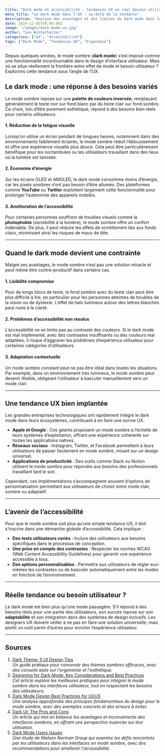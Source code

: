 ```yaml
---
title: "Dark mode et accessibilité : tendances UX ou réel besoin utilisateur ?"
meta_title: "Le dark mode dans l'UX : au-delà de la tendance"
description: "Analyse des avantages et des limites du dark mode dans le design UX et son impact sur l'accessibilité et le confort visuel."
date: 2024-12-05T08:00:00Z
image: "/images/dark-mode-ux.jpg"
author: "Leo Winterhalter"
categories: ["UX", "Accessibilité"]
tags: ["Dark Mode", "Tendances UX", "Ergonomie"]
---
```


Depuis quelques années, le mode sombre (**dark mode**) s’est imposé comme une fonctionnalité incontournable dans le design d’interface utilisateur. Mais où se situe réellement la frontière entre effet de mode et besoin utilisateur ? Explorons cette tendance sous l’angle de l’UX.

## Le dark mode : une réponse à des besoins variés

Le mode sombre repose sur une **palette de couleurs inversée**, remplaçant généralement le texte noir sur fond blanc par du texte clair sur fond sombre. Ce choix, loin d’être purement esthétique, répond à des besoins bien réels pour certains utilisateurs.

#### 1. Réduction de la fatigue visuelle

Lorsqu’on utilise un écran pendant de longues heures, notamment dans des environnements faiblement éclairés, le mode sombre réduit l’éblouissement et offre une expérience visuelle plus douce. Cela peut être particulièrement bénéfique pour les noctambules ou les utilisateurs travaillant dans des lieux où la lumière est tamisée.

#### 2. Économie d’énergie

Sur les écrans OLED et AMOLED, le dark mode consomme moins d’énergie, car les pixels sombres n’ont pas besoin d’être allumés. Des plateformes comme **YouTube** ou **Twitter** exploitent largement cette fonctionnalité pour prolonger l’autonomie des appareils mobiles.

#### 3. Amélioration de l’accessibilité

Pour certaines personnes souffrant de troubles visuels comme la **photophobie** (sensibilité à la lumière), le mode sombre offre un confort indéniable. De plus, il peut réduire les effets de scintillement liés aux fonds clairs, minimisant ainsi les risques de maux de tête.

---

## Quand le dark mode devient une contrainte

Malgré ses avantages, le mode sombre n’est pas une solution miracle et peut même être contre-productif dans certains cas.

#### 1. Lisibilité compromise

Pour de longs blocs de texte, le fond sombre avec du texte clair peut être plus difficile à lire, en particulier pour les personnes atteintes de troubles de la vision ou de dyslexie. L’effet de halo lumineux autour des lettres blanches peut nuire à la clarté.

#### 2. Problèmes d’accessibilité non résolus

L’accessibilité ne se limite pas au contraste des couleurs. Si le dark mode est mal implémenté, avec des contrastes insuffisants ou des couleurs mal adaptées, il risque d’aggraver les problèmes d’expérience utilisateur pour certaines catégories d’utilisateurs.

#### 3. Adaptation contextuelle

Un mode sombre constant peut ne pas être idéal dans toutes les situations. Par exemple, dans un environnement très lumineux, le mode sombre peut devenir illisible, obligeant l’utilisateur à basculer manuellement vers un mode clair.

---

## Une tendance UX bien implantée

Les grandes entreprises technologiques ont rapidement intégré le dark mode dans leurs écosystèmes, contribuant à en faire une norme UX.

- **Apple et Google** : Ces géants proposent un mode sombre à l’échelle de leurs systèmes d’exploitation, offrant une expérience cohérente sur toutes les applications natives.
- **Réseaux sociaux** : Instagram, Twitter, et Facebook permettent à leurs utilisateurs de passer facilement en mode sombre, misant sur un design universel.
- **Applications de productivité** : Des outils comme Slack ou Notion utilisent le mode sombre pour répondre aux besoins des professionnels travaillant tard le soir.

Cependant, ces implémentations s’accompagnent souvent d’options de personnalisation permettant aux utilisateurs de choisir entre mode clair, sombre ou adaptatif.

---

## L’avenir de l’accessibilité

Pour que le mode sombre soit plus qu’une simple tendance UX, il doit s’inscrire dans une démarche globale d’accessibilité. Cela implique :

- **Des tests utilisateurs variés** : Inclure des utilisateurs aux besoins spécifiques dans le processus de conception.
- **Une prise en compte des contrastes** : Respecter les normes WCAG (Web Content Accessibility Guidelines) pour garantir une expérience accessible à tous.
- **Des options personnalisables** : Permettre aux utilisateurs de régler eux-mêmes les contrastes ou de basculer automatiquement entre les modes en fonction de l’environnement.

---

## Réelle tendance ou besoin utilisateur ?

Le dark mode est bien plus qu’une mode passagère. S’il répond à des besoins réels pour une partie des utilisateurs, son succès repose sur son **adaptabilité** et son intégration dans des systèmes de design inclusifs. Les designers UX doivent veiller à ne pas en faire une solution universelle, mais plutôt un outil parmi d’autres pour enrichir l’expérience utilisateur.

---

## Sources

1. [Dark Theme: 5 UI Design Tips](https://uxplanet.org/dark-theme-5-ui-design-tips-d70d86441757?gi=a798ad1e03c8)  
   *Un guide pratique pour concevoir des thèmes sombres efficaces, avec des conseils axés sur l'ergonomie et l'esthétique.*
2. [Designing for Dark Mode: Key Considerations and Best Practices](https://www.uxteam.com/designing-for-dark-mode-key-considerations-and-best-practices/)  
   *Cet article explore les meilleures pratiques pour intégrer le mode sombre dans les interfaces utilisateur, tout en respectant les besoins des utilisateurs.*
3. [Dark Mode Design Best Practices for UI/UX](https://codimite.ai/blog/dark-mode-design-best-practices-for-ui-ux/)  
   *Une analyse approfondie des principes fondamentaux du design pour le mode sombre, avec des exemples concrets et des erreurs à éviter.*
4. [Dark UI: The Pros and Cons](https://www.toptal.com/designers/ui/dark-ui)  
   *Un article qui met en balance les avantages et inconvénients des interfaces sombres, en offrant une perspective nuancée sur leur utilisation.*
5. [Dark Mode Users Issues](https://www.nngroup.com/articles/dark-mode-users-issues/)  
   *Une étude de Nielsen Norman Group qui examine les défis rencontrés par les utilisateurs dans les interfaces en mode sombre, avec des recommandations pour améliorer l'accessibilité.*